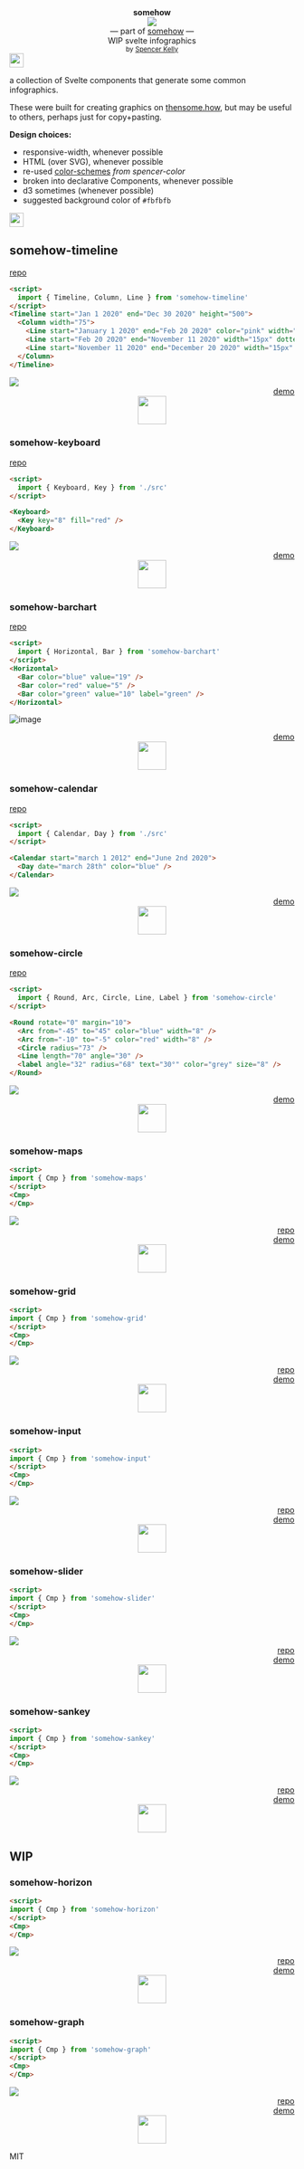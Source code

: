 <div align="center">
  <div><b>somehow</b></div>
  <img src="https://user-images.githubusercontent.com/399657/68222691-6597f180-ffb9-11e9-8a32-a7f38aa8bded.png"/>
  <div>— part of <a href="https://github.com/spencermountain/somehow">somehow</a> —</div>
  <div>WIP svelte infographics</div>
  <div align="center">
    <sub>
      by
      <a href="https://spencermounta.in/">Spencer Kelly</a> 
    </sub>
  </div>
</div>
<img height="25px" src="https://user-images.githubusercontent.com/399657/68221862-17ceb980-ffb8-11e9-87d4-7b30b6488f16.png"/>



a collection of Svelte components that generate some common infographics.

These were built for creating graphics on [thensome.how](http://thensome.how/), but may be useful to others, perhaps just for copy+pasting.

**Design choices:**
* responsive-width, whenever possible
* HTML (over SVG), whenever possible
* re-used [color-schemes](https://spencermounta.in/spencer-color/) *from spencer-color*
* broken into declarative Components, whenever possible
* d3 sometimes (whenever possible)
* suggested background color of `#fbfbfb`


<img height="25px" src="https://user-images.githubusercontent.com/399657/68221862-17ceb980-ffb8-11e9-87d4-7b30b6488f16.png"/>


## somehow-timeline
[repo](https://github.com/spencermountain/somehow-timeline)
```html
<script>
  import { Timeline, Column, Line } from 'somehow-timeline'
</script>
<Timeline start="Jan 1 2020" end="Dec 30 2020" height="500">
  <Column width="75">
    <Line start="January 1 2020" end="Feb 20 2020" color="pink" width="15px" dotted="{true}" label="Before" />
    <Line start="Feb 20 2020" end="November 11 2020" width="15px" dotted="{true}" color="#6699cc" label="Middle" />
    <Line start="November 11 2020" end="December 20 2020" width="15px" color="fire" label="After" />
  </Column>
</Timeline>
```
<img src="https://user-images.githubusercontent.com/399657/92404871-70a03e80-f102-11ea-829b-ba27fc8cff58.png"/>
<div align="right">
  <a href="https://spencermounta.in/somehow-timeline/">demo</a>
</div>
<div align="center">
  <img height="50px" src="https://user-images.githubusercontent.com/399657/68221837-0d142480-ffb8-11e9-9d30-90669f1b897c.png"/>
</div>


### somehow-keyboard
[repo](https://github.com/spencermountain/somehow-barchart)
```html
<script>
  import { Keyboard, Key } from './src'
</script>

<Keyboard>
  <Key key="8" fill="red" />
</Keyboard>
```
<img src="https://user-images.githubusercontent.com/399657/92405774-56676000-f104-11ea-8c05-0209b6e09432.png"/>
<div align="right">
  <a href="https://spencermounta.in/somehow-barchart/">demo</a>
</div>
<div align="center">
  <img height="50px" src="https://user-images.githubusercontent.com/399657/68221837-0d142480-ffb8-11e9-9d30-90669f1b897c.png"/>
</div>


### somehow-barchart
[repo](https://github.com/spencermountain/somehow-barchart)
```html
<script>
  import { Horizontal, Bar } from 'somehow-barchart'
</script>
<Horizontal>
  <Bar color="blue" value="19" />
  <Bar color="red" value="5" />
  <Bar color="green" value="10" label="green" />
</Horizontal>
```

![image](https://user-images.githubusercontent.com/399657/88101585-3556aa00-cb6c-11ea-821c-c7413368889d.png)

<div align="right">
  <a href="https://spencermounta.in/somehow-barchart/">demo</a>
</div>
<div align="center">
  <img height="50px" src="https://user-images.githubusercontent.com/399657/68221837-0d142480-ffb8-11e9-9d30-90669f1b897c.png"/>
</div>


### somehow-calendar
[repo](https://github.com/spencermountain/somehow-calendar)

```html
<script>
  import { Calendar, Day } from './src'
</script>

<Calendar start="march 1 2012" end="June 2nd 2020">
  <Day date="march 28th" color="blue" />
</Calendar>
```
<img src="https://user-images.githubusercontent.com/399657/66760690-9b413300-ee70-11e9-8245-94f590bac34e.png"/>
<div align="right">
  <a href="https://spencermounta.in/somehow-calendar/">demo</a>
</div>
<div align="center">
  <img height="50px" src="https://user-images.githubusercontent.com/399657/68221837-0d142480-ffb8-11e9-9d30-90669f1b897c.png"/>
</div>


### somehow-circle
[repo](https://github.com/spencermountain/somehow-circle)
```html
<script>
  import { Round, Arc, Circle, Line, Label } from 'somehow-circle'
</script>

<Round rotate="0" margin="10">
  <Arc from="-45" to="45" color="blue" width="8" />
  <Arc from="-10" to="-5" color="red" width="8" />
  <Circle radius="73" />
  <Line length="70" angle="30" />
  <label angle="32" radius="68" text="30°" color="grey" size="8" />
</Round>
```
<img src="https://user-images.githubusercontent.com/399657/92408329-2bccd580-f10b-11ea-80f2-774d41cb5daf.png"/>

<div align="right">
  <a href="https://spencermounta.in/somehow-circle/">demo</a>
</div>
<div align="center">
  <img height="50px" src="https://user-images.githubusercontent.com/399657/68221837-0d142480-ffb8-11e9-9d30-90669f1b897c.png"/>
</div>

### somehow-maps
```html
<script>
import { Cmp } from 'somehow-maps'
</script>
<Cmp>
</Cmp>
```
<img src="https://user-images.githubusercontent.com/399657/66760690-9b413300-ee70-11e9-8245-94f590bac34e.png"/>
<div align="right">
  <a href="https://github.com/spencermountain/somehow-maps">repo</a>
</div>
<div align="right">
  <a href="https://spencermounta.in/somehow-maps/">demo</a>
</div>
<div align="center">
  <img height="50px" src="https://user-images.githubusercontent.com/399657/68221837-0d142480-ffb8-11e9-9d30-90669f1b897c.png"/>
</div>

### somehow-grid
```html
<script>
import { Cmp } from 'somehow-grid'
</script>
<Cmp>
</Cmp>
```
<img src="https://user-images.githubusercontent.com/399657/66760690-9b413300-ee70-11e9-8245-94f590bac34e.png"/>
<div align="right">
  <a href="https://github.com/spencermountain/somehow-grid">repo</a>
</div>
<div align="right">
  <a href="https://spencermounta.in/somehow-grid/">demo</a>
</div>
<div align="center">
  <img height="50px" src="https://user-images.githubusercontent.com/399657/68221837-0d142480-ffb8-11e9-9d30-90669f1b897c.png"/>
</div>

### somehow-input
```html
<script>
import { Cmp } from 'somehow-input'
</script>
<Cmp>
</Cmp>
```
<img src="https://user-images.githubusercontent.com/399657/66760690-9b413300-ee70-11e9-8245-94f590bac34e.png"/>
<div align="right">
  <a href="https://github.com/spencermountain/somehow-input">repo</a>
</div>
<div align="right">
  <a href="https://spencermounta.in/somehow-input/">demo</a>
</div>
<div align="center">
  <img height="50px" src="https://user-images.githubusercontent.com/399657/68221837-0d142480-ffb8-11e9-9d30-90669f1b897c.png"/>
</div>

### somehow-slider
```html
<script>
import { Cmp } from 'somehow-slider'
</script>
<Cmp>
</Cmp>
```
<img src="https://user-images.githubusercontent.com/399657/66760690-9b413300-ee70-11e9-8245-94f590bac34e.png"/>
<div align="right">
  <a href="https://github.com/spencermountain/somehow-slider">repo</a>
</div>
<div align="right">
  <a href="https://spencermounta.in/somehow-slider/">demo</a>
</div>
<div align="center">
  <img height="50px" src="https://user-images.githubusercontent.com/399657/68221837-0d142480-ffb8-11e9-9d30-90669f1b897c.png"/>
</div>


### somehow-sankey
```html
<script>
import { Cmp } from 'somehow-sankey'
</script>
<Cmp>
</Cmp>
```
<img src="https://user-images.githubusercontent.com/399657/66760690-9b413300-ee70-11e9-8245-94f590bac34e.png"/>
<div align="right">
  <a href="https://github.com/spencermountain/somehow-sankey">repo</a>
</div>
<div align="right">
  <a href="https://spencermounta.in/somehow-sankey/">demo</a>
</div>
<div align="center">
  <img height="50px" src="https://user-images.githubusercontent.com/399657/68221837-0d142480-ffb8-11e9-9d30-90669f1b897c.png"/>
</div>


## WIP

### somehow-horizon
```html
<script>
import { Cmp } from 'somehow-horizon'
</script>
<Cmp>
</Cmp>
```
<img src="https://user-images.githubusercontent.com/399657/66760690-9b413300-ee70-11e9-8245-94f590bac34e.png"/>
<div align="right">
  <a href="https://github.com/spencermountain/somehow-horizon">repo</a>
</div>
<div align="right">
  <a href="https://spencermounta.in/somehow-horizon/">demo</a>
</div>
<div align="center">
  <img height="50px" src="https://user-images.githubusercontent.com/399657/68221837-0d142480-ffb8-11e9-9d30-90669f1b897c.png"/>
</div>


### somehow-graph
```html
<script>
import { Cmp } from 'somehow-graph'
</script>
<Cmp>
</Cmp>
```
<img src="https://user-images.githubusercontent.com/399657/66760690-9b413300-ee70-11e9-8245-94f590bac34e.png"/>
<div align="right">
  <a href="https://github.com/spencermountain/somehow-graph">repo</a>
</div>
<div align="right">
  <a href="https://spencermounta.in/somehow-graph/">demo</a>
</div>
<div align="center">
  <img height="50px" src="https://user-images.githubusercontent.com/399657/68221837-0d142480-ffb8-11e9-9d30-90669f1b897c.png"/>
</div>

<!-- ### somehow-shapes -->
<!-- ### somehow-3d -->
<!-- ### somehow-ticks -->

MIT